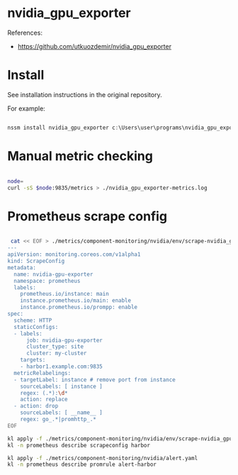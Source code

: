 
# nvidia_gpu_exporter

References:
- https://github.com/utkuozdemir/nvidia_gpu_exporter

# Install

See installation instructions in the original repository.

For example:

```powershell

nssm install nvidia_gpu_exporter c:\Users\user\programs\nvidia_gpu_exporter.exe

```

# Manual metric checking

```bash

node=
curl -sS $node:9835/metrics > ./nvidia_gpu_exporter-metrics.log

```

# Prometheus scrape config

```bash

 cat << EOF > ./metrics/component-monitoring/nvidia/env/scrape-nvidia_gpu_exporter.yaml
---
apiVersion: monitoring.coreos.com/v1alpha1
kind: ScrapeConfig
metadata:
  name: nvidia-gpu-exporter
  namespace: prometheus
  labels:
    prometheus.io/instance: main
    instance.prometheus.io/main: enable
    instance.prometheus.io/prompp: enable
spec:
  scheme: HTTP
  staticConfigs:
  - labels:
      job: nvidia-gpu-exporter
      cluster_type: site
      cluster: my-cluster
    targets:
    - harbor1.example.com:9835
  metricRelabelings:
  - targetLabel: instance # remove port from instance
    sourceLabels: [ instance ]
    regex: (.*):\d*
    action: replace
  - action: drop
    sourceLabels: [ __name__ ]
    regex: go_.*|promhttp_.*
EOF

kl apply -f ./metrics/component-monitoring/nvidia/env/scrape-nvidia_gpu_exporter.yaml
kl -n prometheus describe scrapeconfig harbor

kl apply -f ./metrics/component-monitoring/nvidia/alert.yaml
kl -n prometheus describe promrule alert-harbor

```
